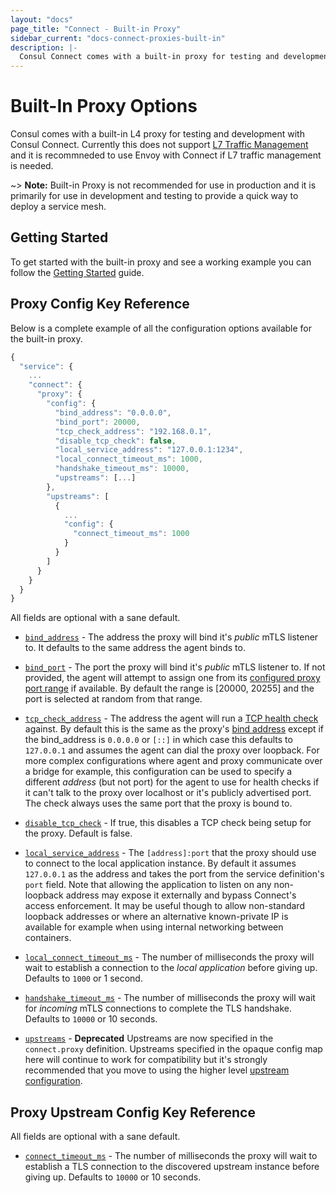 ```yaml
---
layout: "docs"
page_title: "Connect - Built-in Proxy"
sidebar_current: "docs-connect-proxies-built-in"
description: |-
  Consul Connect comes with a built-in proxy for testing and development.
---
```


# Built-In Proxy Options

Consul comes with a built-in L4 proxy for testing and development with Consul
Connect. Currently this does not support [L7 Traffic Management](https://www.consul.io/docs/connect/l7-traffic-management.html) and it is recommneded
to use Envoy with Connect if L7 traffic management is needed.

~> **Note:** Built-in Proxy is not recommended for use in production and it is primarily for use in development and testing to provide a quick way to deploy a service mesh. 

## Getting Started

To get started with the built-in proxy and see a working example you can follow the [Getting Started](https://learn.hashicorp.com/consul/getting-started/connect) guide.

## Proxy Config Key Reference

Below is a complete example of all the configuration options available
for the built-in proxy.

```javascript
{
  "service": {
    ...
    "connect": {
      "proxy": {
        "config": {
          "bind_address": "0.0.0.0",
          "bind_port": 20000,
          "tcp_check_address": "192.168.0.1",
          "disable_tcp_check": false,
          "local_service_address": "127.0.0.1:1234",
          "local_connect_timeout_ms": 1000,
          "handshake_timeout_ms": 10000,
          "upstreams": [...]
        },
        "upstreams": [
          {
            ...
            "config": {
              "connect_timeout_ms": 1000
            }
          }
        ]
      }
    }
  }
}
```

All fields are optional with a sane default.

* <a name="bind_address"></a><a href="#bind_address">`bind_address`</a> -
  The address the proxy will bind it's _public_ mTLS listener to. It
  defaults to the same address the agent binds to.

* <a name="bind_port"></a><a href="#bind_port">`bind_port`</a> - The
  port the proxy will bind it's _public_ mTLS listener to. If not provided, the
  agent will attempt to assign one from its [configured proxy port
  range](/docs/agent/options.html#proxy_min_port) if available. By default the
  range is [20000, 20255] and the port is selected at random from that range.

* <a name="tcp_check_address"></a><a
  href="#tcp_check_address">`tcp_check_address`</a> - The address the agent will
  run a [TCP health check](/docs/agent/checks.html) against. By default this is
  the same as the proxy's [bind address](#bind_address) except if the
  bind_address is `0.0.0.0` or `[::]` in which case this defaults to `127.0.0.1`
  and assumes the agent can dial the proxy over loopback. For more complex
  configurations where agent and proxy communicate over a bridge for example,
  this configuration can be used to specify a different _address_ (but not port)
  for the agent to use for health checks if it can't talk to the proxy over
  localhost or it's publicly advertised port. The check always uses the same
  port that the proxy is bound to.

* <a name="disable_tcp_check"></a><a
  href="#disable_tcp_check">`disable_tcp_check`</a> - If true, this disables a
  TCP check being setup for the proxy. Default is false.

* <a name="local_service_address"></a><a href="#local_service_address">`local_service_address`</a> - The
  `[address]:port` that the proxy should use to connect to the local application
  instance. By default it assumes `127.0.0.1` as the address and takes the port
  from the service definition's `port` field. Note that allowing the application
  to listen on any non-loopback address may expose it externally and bypass
  Connect's access enforcement. It may be useful though to allow non-standard
  loopback addresses or where an alternative known-private IP is available for
  example when using internal networking between containers.

* <a name="local_connect_timeout_ms"></a><a href="#local_connect_timeout_ms">`local_connect_timeout_ms`</a> - The number
  of milliseconds the proxy will wait to establish a connection to the _local
  application_ before giving up. Defaults to `1000` or 1 second.

* <a name="handshake_timeout_ms"></a><a href="#handshake_timeout_ms">`handshake_timeout_ms`</a> - The
  number of milliseconds the proxy will wait for _incoming_ mTLS connections to
  complete the TLS handshake. Defaults to `10000` or 10 seconds.

* <a name="upstreams"></a><a href="#upstreams">`upstreams`</a> - **Deprecated**
  Upstreams are now specified in the `connect.proxy` definition. Upstreams
  specified in the opaque config map here will continue to work for
  compatibility but it's strongly recommended that you move to using the higher
  level [upstream
  configuration](/docs/connect/registration/service-registration.html#upstream-configuration-reference).

## Proxy Upstream Config Key Reference

All fields are optional with a sane default.

* <a name="connect_timeout_ms"></a><a
  href="#connect_timeout_ms">`connect_timeout_ms`</a> - The number of
  milliseconds the proxy will wait to establish a TLS connection to the
  discovered upstream instance before giving up. Defaults to `10000` or 10
  seconds.
